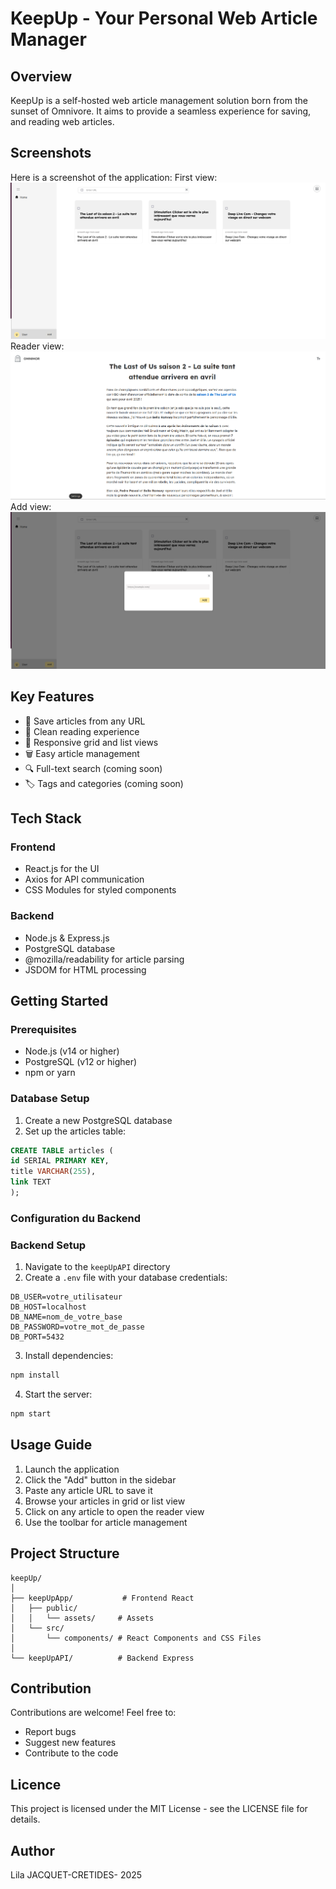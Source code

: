 # KeepUp - Your Personal Web Article Manager


## Overview
KeepUp is a self-hosted web article management solution born from the sunset of Omnivore. It aims to provide a seamless experience for saving, and reading web articles.

## Screenshots

Here is a screenshot of the application:
First view:
![Homepage](./screenshots/homepage.png)
Reader view:
![Reader View](./screenshots/reader.png)
Add view:
![Add View](./screenshots/add.png)



## Key Features
- 📑 Save articles from any URL
- 🎯 Clean reading experience
- 📱 Responsive grid and list views
- 🗑️ Easy article management
- 🔍 Full-text search (coming soon)
- 🏷️ Tags and categories (coming soon)

## Tech Stack

### Frontend
- React.js for the UI
- Axios for API communication
- CSS Modules for styled components

### Backend
- Node.js & Express.js
- PostgreSQL database
- @mozilla/readability for article parsing
- JSDOM for HTML processing

## Getting Started

### Prerequisites
- Node.js (v14 or higher)
- PostgreSQL (v12 or higher)
- npm or yarn

### Database Setup
1. Create a new PostgreSQL database
2. Set up the articles table:
```sql
CREATE TABLE articles (
id SERIAL PRIMARY KEY,
title VARCHAR(255),
link TEXT
);
```


### Configuration du Backend
### Backend Setup
1. Navigate to the `keepUpAPI` directory
2. Create a `.env` file with your database credentials:
```
DB_USER=votre_utilisateur
DB_HOST=localhost
DB_NAME=nom_de_votre_base
DB_PASSWORD=votre_mot_de_passe
DB_PORT=5432
```
3. Install dependencies:
```bash
npm install
```
4. Start the server:
```bash
npm start
```


## Usage Guide
1. Launch the application
2. Click the "Add" button in the sidebar
3. Paste any article URL to save it
4. Browse your articles in grid or list view
5. Click on any article to open the reader view
6. Use the toolbar for article management

## Project Structure
```tree
keepUp/
│
├── keepUpApp/           # Frontend React
│   ├── public/         
│   │   └── assets/     # Assets
│   └── src/
│       └── components/ # React Components and CSS Files
│
└── keepUpAPI/          # Backend Express

```

## Contribution
Contributions are welcome! Feel free to:
- Report bugs
- Suggest new features
- Contribute to the code
## Licence
This project is licensed under the MIT License - see the LICENSE file for details.

## Author
Lila JACQUET-CRETIDES- 2025
